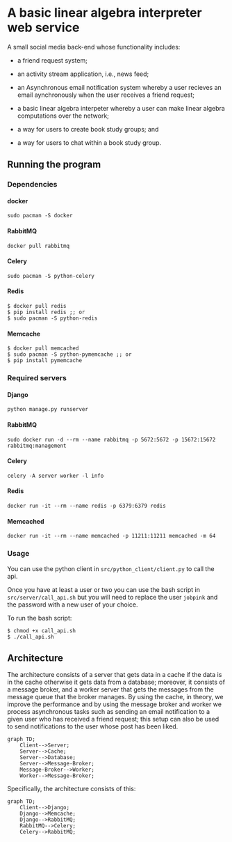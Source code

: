 # A basic linear algebra interpreter web service
A small social media back-end whose functionality includes:

- a friend request system;

- an activity stream application, i.e., news feed;

- an Asynchronous email notification system whereby a user recieves an email aynchronously when the user receives a friend request;

- a basic linear algebra interpeter whereby a user can make linear algebra computations over the network;

- a way for users to create book study groups; and

- a way for users to chat within a book study group.


## Running the program

### Dependencies
#### docker
```
sudo pacman -S docker
```

#### RabbitMQ
```
docker pull rabbitmq
```

#### Celery
```
sudo pacman -S python-celery
```
#### Redis
```
$ docker pull redis
$ pip install redis ;; or
$ sudo pacman -S python-redis
```

#### Memcache
```
$ docker pull memcached
$ sudo pacman -S python-pymemcache ;; or
$ pip install pymemcache
```

### Required servers

#### Django
```
python manage.py runserver
```

#### RabbitMQ
```
sudo docker run -d --rm --name rabbitmq -p 5672:5672 -p 15672:15672 rabbitmq:management
```

#### Celery
```
celery -A server worker -l info
```

#### Redis
```
docker run -it --rm --name redis -p 6379:6379 redis
```

#### Memcached
```
docker run -it --rm --name memcached -p 11211:11211 memcached -m 64
```
### Usage
You can use the python client in `src/python_client/client.py` to call the api.

Once you have at least a user or two you can use the bash script in `src/server/call_api.sh` but you will need to replace the user `jobpink` and the password with a new user of your choice.

To run the bash script:

```
$ chmod +x call_api.sh
$ ./call_api.sh
```

## Architecture
The architecture consists of a server that gets data in a cache if the data is in the cache otherwise it gets data from a database; moreover, it consists of a message broker, and a worker server that gets the messages from the message queue that the broker manages. By using the cache, in theory, we improve the performance and by using the message broker and worker we process asynchronous tasks such as sending an email notification to a given user who has received a friend request; this setup can also be used to send notifications to the user whose post has been liked.

```mermaid
graph TD;
    Client-->Server;
    Server-->Cache;
    Server-->Database;
    Server-->Message-Broker;
    Message-Broker-->Worker;
    Worker-->Message-Broker;
```

Specifically, the architecture consists of this:

```mermaid
graph TD;
    Client-->Django;
    Django-->Memcache;
    Django-->RabbitMQ;
    RabbitMQ-->Celery;
    Celery-->RabbitMQ;
    
```
